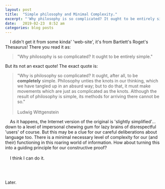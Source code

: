 ```yaml
---
layout: post
title:  "Simple philosophy and Minimal Complexity."
excerpt: "'Why philosophy is so complicated? It ought to be entirely simple.' quote from Wittgenstein has become an Internet-meme, but it may be a clue to the method of building an English language for humans and machines."
date:   2019-02-23  8:52 am
categories: blog posts
---
```

&nbsp;&nbsp;&nbsp;&nbsp;I didn't get it from some kinda' 'web-site', it's from Bartlett's Roget's Thesaurus! There you read it as:
>"Why philosophy is so complicated? It ought to be entirely simple."

But its not an exact quote! The exact quote is:
> "Why is philosophy so complicated? It ought, after all, to be __completely__ simple. 
Philosophy unties the knots in our thinking, which we have tangled up in
an absurd way; but to do that, it must make movements which are just as
complicated as the knots. Although the result of philosophy is simple, its
methods for arriving there cannot be so."<br><br>
Ludwig Wittgenstein

&nbsp;&nbsp;&nbsp;&nbsp;As it happens, the Internet version of the original is 'slightly simplified'... down to a level of impersonal chewing gum for lazy brains of disrespectful 'users' of course. But this may be a clue for our careful deliberations about language too. There is a minimal necessary level of complexity for our (and their) functioning in this roaring world of information. How about turning this into a guiding principle for our constructive proof?<br><br>
&nbsp;&nbsp;&nbsp;&nbsp;I think I can do it.

<br><br>

Later.
